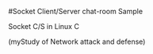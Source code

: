 #Socket Client/Server chat-room Sample

Socket C/S in Linux C

(myStudy of Network attack and defense)
